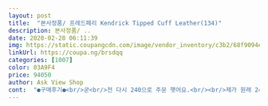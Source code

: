 ```yaml
---
layout: post 
title:  "본사정품/ 프레드페리 Kendrick Tipped Cuff Leather(134)" 
description: 본사정품/ ..
date: 2020-02-28 06:11:39 
img: https://static.coupangcdn.com/image/vendor_inventory/c3b2/68f9094e03508691a019fef284abf85f1ca33381564ea2cc88df7825af91.jpg 
linkUrl: https://coupa.ng/brsdqq 
categories: [1007] 
color: 03A9F4 
price: 94050 
author: Ask View Shop 
cont:  "●구매후기●<br/>굳<br/>전 다시 240으로 주문 햇어요.<br/><br/>제가 원래 245사이즈 신 는데  240주문 했습니다.<br/><br/>째~~~꼼 크다는 그낌은 잇는데 이정도는 뭐 신발끈으로 조절하면 될 듯합니다.<br/>깔끔해서 아주 맘에 들어요.<br/>신랑하구 커플로 신고 잇습니다.<br/><br/>첨엔 250 주문 햇다가 너무 커서 신랑을 주고<br/>" 
---
```

